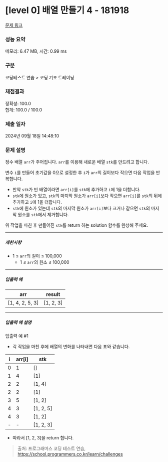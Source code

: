 # [level 0] 배열 만들기 4 - 181918 

[문제 링크](https://school.programmers.co.kr/learn/courses/30/lessons/181918) 

### 성능 요약

메모리: 6.47 MB, 시간: 0.99 ms

### 구분

코딩테스트 연습 > 코딩 기초 트레이닝

### 채점결과

정확성: 100.0<br/>합계: 100.0 / 100.0

### 제출 일자

2024년 09월 18일 14:48:10

### 문제 설명

<p>정수 배열 <code>arr</code>가 주어집니다. <code>arr</code>를 이용해 새로운 배열 <code>stk</code>를 만드려고 합니다.</p>

<p>변수 <code>i</code>를 만들어 초기값을 0으로 설정한 후 <code>i</code>가 <code>arr</code>의 길이보다 작으면 다음 작업을 반복합니다.</p>

<ul>
<li>만약 <code>stk</code>가 빈 배열이라면 <code>arr[i]</code>를 <code>stk</code>에 추가하고 <code>i</code>에 1을 더합니다.</li>
<li><code>stk</code>에 원소가 있고, <code>stk</code>의 마지막 원소가 <code>arr[i]</code>보다 작으면 <code>arr[i]</code>를 <code>stk</code>의 뒤에 추가하고 <code>i</code>에 1을 더합니다.</li>
<li><code>stk</code>에 원소가 있는데 <code>stk</code>의 마지막 원소가 <code>arr[i]</code>보다 크거나 같으면 <code>stk</code>의 마지막 원소를 <code>stk</code>에서 제거합니다.</li>
</ul>

<p>위 작업을 마친 후 만들어진 <code>stk</code>를 return 하는 solution 함수를 완성해 주세요.</p>

<hr>

<h5>제한사항</h5>

<ul>
<li>1 ≤ <code>arr</code>의 길이 ≤ 100,000

<ul>
<li>1 ≤ <code>arr</code>의 원소 ≤ 100,000</li>
</ul></li>
</ul>

<hr>

<h5>입출력 예</h5>
<table class="table">
        <thead><tr>
<th>arr</th>
<th>result</th>
</tr>
</thead>
        <tbody><tr>
<td>[1, 4, 2, 5, 3]</td>
<td>[1, 2, 3]</td>
</tr>
</tbody>
      </table>
<hr>

<h5>입출력 예 설명</h5>

<p>입출력 예 #1</p>

<ul>
<li>각 작업을 마친 후에 배열의 변화를 나타내면 다음 표와 같습니다.</li>
</ul>
<table class="table">
        <thead><tr>
<th>i</th>
<th>arr[i]</th>
<th>stk</th>
</tr>
</thead>
        <tbody><tr>
<td>0</td>
<td>1</td>
<td>[]</td>
</tr>
<tr>
<td>1</td>
<td>4</td>
<td>[1]</td>
</tr>
<tr>
<td>2</td>
<td>2</td>
<td>[1, 4]</td>
</tr>
<tr>
<td>2</td>
<td>2</td>
<td>[1]</td>
</tr>
<tr>
<td>3</td>
<td>5</td>
<td>[1, 2]</td>
</tr>
<tr>
<td>4</td>
<td>3</td>
<td>[1, 2, 5]</td>
</tr>
<tr>
<td>4</td>
<td>3</td>
<td>[1, 2]</td>
</tr>
<tr>
<td>-</td>
<td>-</td>
<td>[1, 2, 3]</td>
</tr>
</tbody>
      </table>
<ul>
<li>따라서 [1, 2, 3]을 return 합니다.</li>
</ul>


> 출처: 프로그래머스 코딩 테스트 연습, https://school.programmers.co.kr/learn/challenges